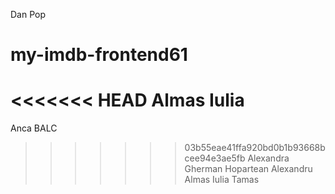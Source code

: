 Dan Pop
# my-imdb-frontend61
<<<<<<< HEAD
Almas Iulia
=======
Anca BALC
>>>>>>> 03b55eae41ffa920bd0b1b93668bcee94e3ae5fb
Alexandra Gherman
Hopartean Alexandru
Almas Iulia
Tamas